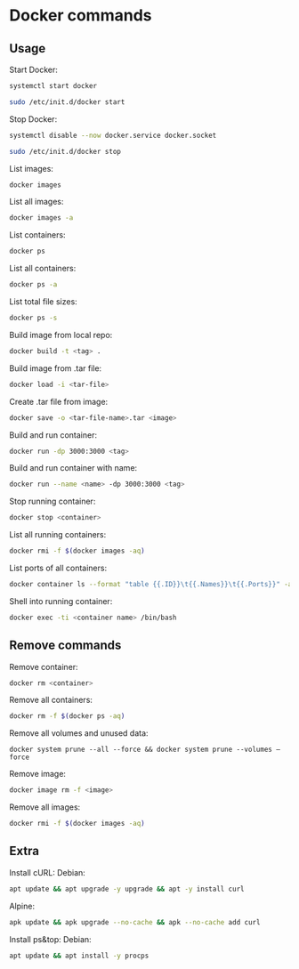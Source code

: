 # Docker commands

## Usage

Start Docker:
```sh
systemctl start docker
```
```sh
sudo /etc/init.d/docker start
```

Stop Docker:
```sh
systemctl disable --now docker.service docker.socket
```
```sh
sudo /etc/init.d/docker stop
```

List images:
```sh
docker images
```

List all images:
```sh
docker images -a
```

List containers:
```sh
docker ps
```

List all containers:
```sh
docker ps -a
```

List total file sizes:
```sh
docker ps -s
```

Build image from local repo:
```sh
docker build -t <tag> .
```

Build image from .tar file:
```sh
docker load -i <tar-file>
```

Create .tar file from image:
```sh
docker save -o <tar-file-name>.tar <image>
```

Build and run container:
```sh
docker run -dp 3000:3000 <tag>
```

Build and run container with name:
```sh
docker run --name <name> -dp 3000:3000 <tag>
```

Stop running container:
```sh
docker stop <container>
```

List all running containers:
```sh
docker rmi -f $(docker images -aq)
```

List ports of all containers:
```sh
docker container ls --format "table {{.ID}}\t{{.Names}}\t{{.Ports}}" -a
```

Shell into running container:
```sh
docker exec -ti <container name> /bin/bash
```

## Remove commands

Remove container:
```sh
docker rm <container>
```

Remove all containers:
```sh
docker rm -f $(docker ps -aq)
```

Remove all volumes and unused data:
```
docker system prune --all --force && docker system prune --volumes —force
```

Remove image:
```sh
docker image rm -f <image>
```

Remove all images:
```sh
docker rmi -f $(docker images -aq)
```

## Extra

Install cURL:
Debian:
```sh
apt update && apt upgrade -y upgrade && apt -y install curl
```

Alpine:
```sh
apk update && apk upgrade --no-cache && apk --no-cache add curl
```

Install ps&top:
Debian:
```sh
apt update && apt install -y procps
```
